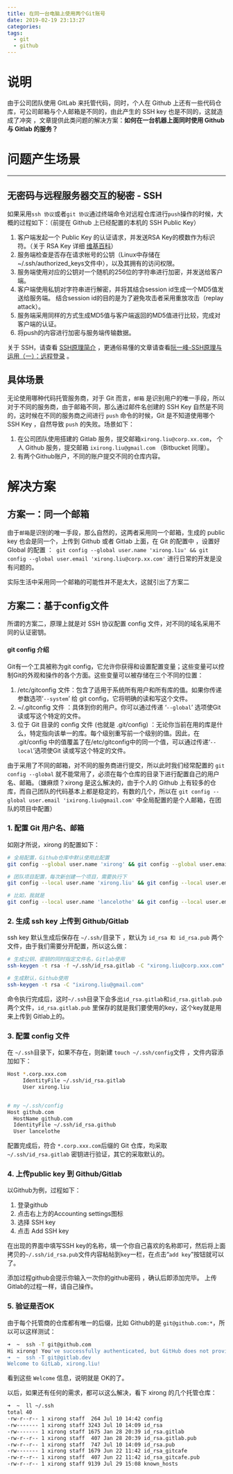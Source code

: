 ```yaml
---
title: 在同一台电脑上使用两个Git账号
date: 2019-02-19 23:13:27
categories:
tags:
  - git
  - github
---
```


说明
====================

由于公司团队使用 GitLab 来托管代码，同时，个人在 Github 上还有一些代码仓库，可公司邮箱与个人邮箱是不同的，由此产生的 SSH key 也是不同的，这就造成了冲突 ，文章提供此类问题的解决方案：**如何在一台机器上面同时使用 Github 与 Gitlab 的服务？**

# 问题产生场景
-------------

## 无密码与远程服务器交互的秘密 - SSH
如果采用`ssh 协议`或者`git 协议`通过终端命令对远程仓库进行`push`操作的时候，大概的过程如下：（前提在 Github 上已经配置的本机的 SSH Public Key）

1. 客户端发起一个 Public Key 的认证请求，并发送RSA Key的模数作为标识符。（关于 RSA Key 详细 [维基百科](https://en.wikipedia.org/wiki/RSA_(algorithm))）
2. 服务端检查是否存在请求帐号的公钥（Linux中存储在~/.ssh/authorized_keys文件中），以及其拥有的访问权限。
3. 服务端使用对应的公钥对一个随机的256位的字符串进行加密，并发送给客户端。
4. 客户端使用私钥对字符串进行解密，并将其结合session id生成一个MD5值发送给服务端。 结合session id的目的是为了避免攻击者采用重放攻击（replay attack）。
5. 服务端采用同样的方式生成MD5值与客户端返回的MD5值进行比较，完成对客户端的认证。
6. 将push的内容进行加密与服务端传输数据。

关于 SSH，请查看 [SSH原理简介](http://erik-2-blog.logdown.com/posts/74081-ssh-principle) ，更通俗易懂的文章请查看[阮一峰-SSH原理与运用（一）：远程登录](http://www.ruanyifeng.com/blog/2011/12/ssh_remote_login.html) 。

## 具体场景
无论使用哪种代码托管服务商，对于 Git 而言，`邮箱` 是识别用户的唯一手段，所以对于不同的服务商，由于邮箱不同，那么通过邮件名创建的 SSH Key 自然是不同的，这时候在不同的服务商之间进行 `push` 命令的时候，Git 是不知道使用哪个 SSH Key ，自然导致 `push` 的失败。场景如下：

1. 在公司团队使用搭建的 Gitlab 服务，提交邮箱`xirong.liu@corp.xx.com`， 个人 Github 服务，提交邮箱 `ixirong.liu@gmail.com` （Bitbucket 同理）。
2. 有两个Github账户，不同的账户提交不同的仓库内容。

# 解决方案

## 方案一：同一个邮箱
由于`邮箱`是识别的唯一手段，那么自然的，这两者采用同一个邮箱，生成的 public key 也会是同一个，上传到 Github 或者 Gitlab 上面，在 Git 的配置中 ，设置好 Global 的配置 ：` git config --global user.name 'xirong.liu' && git config --global user.email 'xirong.liu@corp.xx.com'` 进行日常的开发是没有问题的。

实际生活中采用同一个邮箱的可能性并不是太大，这就引出了方案二

## 方案二：基于config文件

所谓的方案二，原理上就是对 SSH 协议配置 config 文件，对不同的域名采用不同的认证密钥。

#### git config 介绍
 Git有一个工具被称为git config，它允许你获得和设置配置变量；这些变量可以控制Git的外观和操作的各个方面。这些变量可以被存储在三个不同的位置：

1. /etc/gitconfig 文件：包含了适用于系统所有用户和所有库的值。如果你传递参数选项’`--system`’ 给 git config，它将明确的读和写这个文件。
2. ~/.gitconfig 文件 ：具体到你的用户。你可以通过传递 ‘`--global`’ 选项使Git 读或写这个特定的文件。
3. 位于 Git 目录的 config 文件 (也就是 .git/config) ：无论你当前在用的库是什么，特定指向该单一的库。每个级别重写前一个级别的值。因此，在 .git/config 中的值覆盖了在/etc/gitconfig中的同一个值，可以通过传递‘`--local`’选项使Git 读或写这个特定的文件。

由于采用了不同的邮箱，对不同的服务商进行提交，所以此时我们经常配置的 `git config --global` 就不能常用了，必须在每个仓库的目录下进行配置自己的用户名、邮箱。（嫌麻烦？xirong 是这么解决的，由于个人的 Github 上有较多的仓库，而自己团队的代码基本上都是稳定的，有数的几个，所以在 `git config --global user.email 'ixirong.liu@gmail.com'` 中全局配置的是个人邮箱，在团队的项目中配置）

### 1.  配置 Git 用户名、邮箱

如刚才所说，xirong 的配置如下：

``` bash
# 全局配置，Github仓库中默认使用此配置
git config --global user.name 'xirong' && git config --global user.email 'ixirong.liu@gmail.com'

# 团队项目配置，每次新创建一个项目，需要执行下
git config --local user.name 'xirong.liu' && git config --local user.email 'xirong.liu@corp.xxx.com'

# 比如，我就是
git config --local user.name 'lancelothe' && git config --local user.email '294044124@qq.com'
```

### 2. 生成 ssh key 上传到 Github/Gitlab

ssh key 默认生成后保存在 `~/.ssh/`目录下 ，默认为 `id_rsa 和 id_rsa.pub` 两个文件，由于我们需要分开配置，所以这么做：

``` bash
# 生成公钥、密钥的同时指定文件名，Gitlab使用
ssh-keygen -t rsa -f ~/.ssh/id_rsa.gitlab -C "xirong.liu@corp.xxx.com"

# 生成默认，Github使用
ssh-keygen -t rsa -C "ixirong.liu@gmail.com"
```

命令执行完成后，这时`~/.ssh`目录下会多出`id_rsa.gitlab`和`id_rsa.gitlab.pub`两个文件，`id_rsa.gitlab.pub` 里保存的就是我们要使用的key，这个key就是用来上传到 Gitlab上的。

### 3. 配置 config 文件
在 `~/.ssh`目录下，如果不存在，则新建 `touch ~/.ssh/config`文件 ，文件内容添加如下：

``` bash
Host *.corp.xxx.com
     IdentityFile ~/.ssh/id_rsa.gitlab
     User xirong.liu


# my ~/.ssh/config
Host github.com
  HostName github.com
  IdentityFile ~/.ssh/id_rsa.github
  User lancelothe
```

配置完成后，符合 `*.corp.xxx.com`后缀的 Git 仓库，均采取` ~/.ssh/id_rsa.gitlab` 密钥进行验证，其它的采取默认的。

### 4. 上传public key 到 Github/Gitlab

以Github为例，过程如下：

1. 登录github
2. 点击右上方的Accounting settings图标
3. 选择 SSH key
4. 点击 Add SSH key

在出现的界面中填写SSH key的名称，填一个你自己喜欢的名称即可，然后将上面拷贝的`~/.ssh/id_rsa.pub`文件内容粘帖到`key`一栏，在点击“`add key`”按钮就可以了。

添加过程github会提示你输入一次你的github密码 ，确认后即添加完毕。 上传Gitlab的过程一样，请自己操作。

### 5. 验证是否OK
由于每个托管商的仓库都有唯一的后缀，比如 Github的是 `git@github.com:*`，所以可以这样测试：

``` bash
➜  ~  ssh -T git@github.com
Hi xirong! You've successfully authenticated, but GitHub does not provide shell access.
➜  ~  ssh -T git@gitlab.dev
Welcome to GitLab, xirong.liu!
```

看到这些 `Welcome` 信息，说明就是 OK的了。

以后，如果还有任何的需求，都可以这么解决，看下 xirong 的几个托管仓库：

``` bash
➜  ~  ll ~/.ssh
total 40
-rw-r--r-- 1 xirong staff  264 Jul 10 14:42 config
-rw------- 1 xirong staff 3243 Jul 10 14:09 id_rsa
-rw------- 1 xirong staff 1675 Jan 28 20:39 id_rsa.gitlab
-rw-r--r-- 1 xirong staff  407 Jan 28 20:39 id_rsa.gitlab.pub
-rw-r--r-- 1 xirong staff  747 Jul 10 14:09 id_rsa.pub
-rw------- 1 xirong staff 1679 Jun 22 11:42 id_rsa_gitcafe
-rw-r--r-- 1 xirong staff  407 Jun 22 11:42 id_rsa_gitcafe.pub
-rw-r--r-- 1 xirong staff 9139 Jul 29 15:08 known_hosts
```
